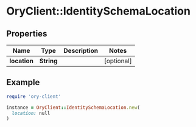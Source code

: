 # OryClient::IdentitySchemaLocation

## Properties

| Name | Type | Description | Notes |
| ---- | ---- | ----------- | ----- |
| **location** | **String** |  | [optional] |

## Example

```ruby
require 'ory-client'

instance = OryClient::IdentitySchemaLocation.new(
  location: null
)
```

